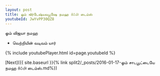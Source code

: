 ```yaml
---
layout: post
title: ஓம் ஙிர்டேஷ்யவபூஷே நமஹ ௧௦௮ டைம்ஸ்
youtubeId: JwYvPP30QZ8
---
```

 
 
 ஓம் விஜயா நமஹ  
 
 -  வெற்றியின் வடிவம் யார் 
 
  
 
  
 
 
 
 
 
 


{% include youtubePlayer.html id=page.youtubeId %}
 
[Next]({{ site.baseurl }}{% link  split2/_posts/2016-01-17-ஓம் சாடபூட்டையே நமஹ ௧௦௮ டைம்ஸ்.md%})
 
